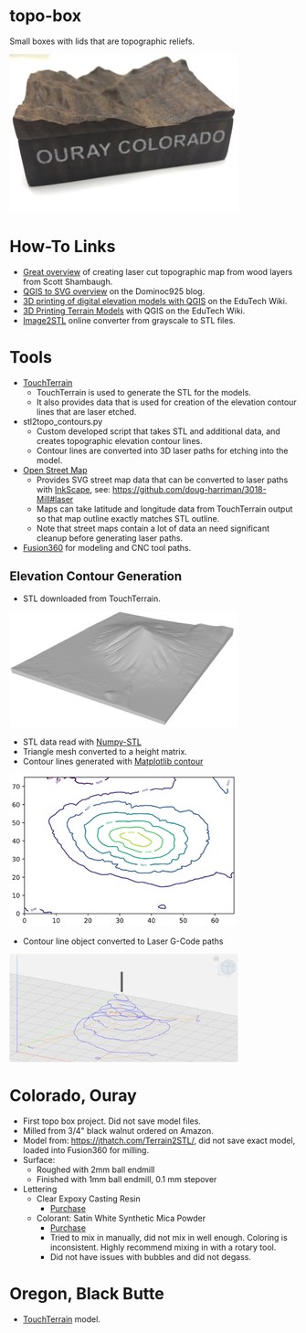 # topo-box
Small boxes with lids that are topographic reliefs.

![Ouray Colorado](images/usa-colorado-ouray/ouray-1-small.jpg)

# How-To Links
* [Great overview](https://theshamblog.com/making-a-laser-cut-topo-map-the-design-phase/) of creating laser cut topographic map from wood layers from Scott Shambaugh.
* [QGIS to SVG overview](https://dominoc925.blogspot.com/2014/05/qgis-export-layers-to-svg-for.html) on the Dominoc925 blog.
* [3D printing of digital elevation models with QGIS](https://edutechwiki.unige.ch/en/3D_printing_of_digital_elevation_models_with_QGIS) on the EduTech Wiki.
* [3D Printing Terrain Models](https://edutechwiki.unige.ch/en/3D_printing_of_digital_elevation_models_with_QGIS) with QGIS on the EduTech Wiki.
* [Image2STL](https://imagetostl.com/) online converter from grayscale to STL files.

# Tools
* [TouchTerrain](https://touchterrain.geol.iastate.edu/)
  * TouchTerrain is used to generate the STL for the models.
  * It also provides data that is used for creation of the elevation contour lines that are laser etched. 
* stl2topo_contours.py
  * Custom developed script that takes STL and additional data, and creates topographic elevation contour lines.
  * Contour lines are converted into 3D laser paths for etching into the model.
* [Open Street Map](openstreetmap.org)
  * Provides SVG street map data that can be converted to laser paths with [InkScape](https://inkscape.org/), see: https://github.com/doug-harriman/3018-Mill#laser
  * Maps can take latitude and longitude data from TouchTerrain output so that map outline exactly matches STL outline.
  * Note that street maps contain a lot of data an need significant cleanup before generating laser paths. 
* [Fusion360](https://www.autodesk.com/products/fusion-360/) for modeling and CNC tool paths.

## Elevation Contour Generation
* STL downloaded from TouchTerrain.

<img src="https://github.com/doug-harriman/topo-box/blob/main/oregon-black-butte/images/black-butte-3dviewer.net-stl-view.png" width="400">

* STL data read with [Numpy-STL](https://github.com/WoLpH/numpy-stl/)
* Triangle mesh converted to a height matrix.
* Contour lines generated with [Matplotlib contour](https://matplotlib.org/stable/api/_as_gen/matplotlib.pyplot.contour.html)

<img src="https://github.com/doug-harriman/topo-box/blob/main/oregon-black-butte/images/black-butte-matplotlib-contours.png" width="400">

* Contour line object converted to Laser G-Code paths

<img src="https://github.com/doug-harriman/topo-box/blob/main/oregon-black-butte/images/black-butte-ncviewer-laser-contours.png" width="400">

# Colorado, Ouray
* First topo box project.  Did not save model files.
* Milled from 3/4" black walnut ordered on Amazon.
* Model from: https://jthatch.com/Terrain2STL/, did not save exact model, loaded into Fusion360 for milling.
* Surface:
  * Roughed with 2mm ball endmill
  * Finished with 1mm ball endmill, 0.1 mm stepover
* Lettering
  * Clear Expoxy Casting Resin
    * [Purchase](https://www.amazon.com/gp/product/B089XZJFG5)
  * Colorant:  Satin White Synthetic Mica Powder
    * [Purchase](https://www.amazon.com/gp/product/B07KS7WTR2)
    * Tried to mix in manually, did not mix in well enough.  Coloring is inconsistent.  Highly recommend mixing in with a rotary tool.
    * Did not have issues with bubbles and did not degass.  


# Oregon, Black Butte
* [TouchTerrain](https://touchterrain.geol.iastate.edu/?trlat=44.429197180580594&trlon=-121.59384723130317&bllat=44.3616143717882&bllon=-121.68289944838435&DEM_name=USGS/NED&tilewidth=100&printres=0.2&ntilesx=1&ntilesy=1&DEMresolution=14.19&basethick=1&zscale=-25.4&fileformat=STLb&maptype=roadmap&gamma=1&transp=20&hsazi=315&hselev=45&map_lat=44.38402186929164&map_lon=-121.65242965263509&map_zoom=13) model.

